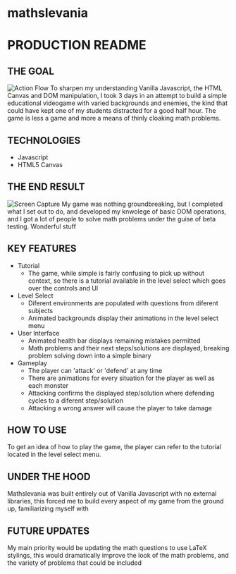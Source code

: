 # mathslevania
# PRODUCTION README

## THE GOAL
![Action Flow](https://meat-project-seed.s3-us-west-1.amazonaws.com/Screen+Shot+2020-06-22+at+8.57.33+AM.png)
  To sharpen my understanding Vanilla Javascript, the HTML Canvas and DOM manipulation, I took 3 days in an attempt to build a simple educational videogame with varied backgrounds and enemies, the kind that could have kept one of my students distracted for a good half hour. The game is less a game and more a means of thinly cloaking math problems.
  
## TECHNOLOGIES
  - Javascript
  - HTML5 Canvas
## THE END RESULT
![Screen Capture](https://meat-project-seed.s3-us-west-1.amazonaws.com/newRec.gif)
  My game was nothing groundbreaking, but I completed what I set out to do, and developed my knwolege of basic DOM operations, and I got a lot of people to solve math problems under the guise of beta testing. Wonderful stuff
  
## KEY FEATURES
  - Tutorial
    - The game, while simple is fairly confusing to pick up without context, so there is a tutorial available in the level select which goes over the controls and UI
  - Level Select
    - Diferent environments are populated with questions from diferent subjects
    - Animated backgrounds display their animations in the level select menu
  - User Interface 
    - Animated health bar displays remaining mistakes permitted
    - Math problems and their next steps/solutions are displayed, breaking problem solving down into a simple binary
  - Gameplay
    - The player can 'attack' or 'defend' at any time 
    - There are animations for every situation for the player as well as each monster
    - Attacking confirms the displayed step/solution where defending cycles to a diferent step/solution
    - Attacking a wrong answer will cause the player to take damage

## HOW TO USE
 To get an idea of how to play the game, the player can refer to the tutorial located in the level select menu.
  
## UNDER THE HOOD

  Mathslevania was built entirely out of Vanilla Javascript with no external libraries, this forced me to build every aspect of my game from the ground up, familiarizing myself with 
  
## FUTURE UPDATES
  My main priority would be updating the math questions to use LaTeX stylings, this would dramatically improve the look of the math problems, and the variety of problems that could be included

